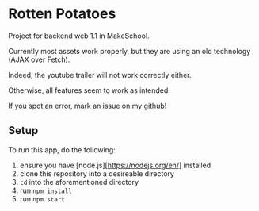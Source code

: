 # Rotten Potatoes
Project for backend web 1.1 in MakeSchool.

Currently most assets work properly, but they are using an old technology (AJAX over Fetch).

Indeed, the youtube trailer will not work correctly either.

Otherwise, all features seem to work as intended.

If you spot an error, mark an issue on my github!

## Setup
To run this app, do the following:

1. ensure you have [node.js][https://nodejs.org/en/] installed
1. clone this repository into a desireable directory
1. `cd` into the aforementioned directory
1. run `npm install`
1. run `npm start`
